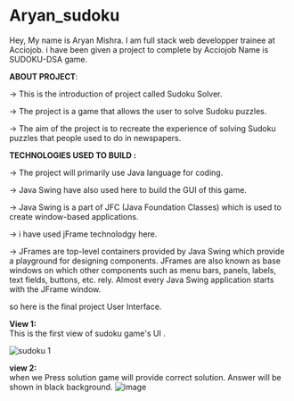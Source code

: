 # Aryan_sudoku

Hey, My name is Aryan Mishra. I am full stack web developper trainee at Acciojob.
i have been given a project to complete by Acciojob Name is SUDOKU-DSA game.

**ABOUT PROJECT**:

-> This is the introduction of project called Sudoku Solver.

-> The project is a game that allows the user to solve Sudoku puzzles.

-> The aim of the project is to recreate the experience of solving Sudoku puzzles that people used to do in newspapers.

**TECHNOLOGIES USED TO BUILD :**

-> The project will primarily use Java language for coding.

-> Java Swing have also used here to build the GUI of this game.

-> Java Swing is a part of JFC (Java Foundation Classes) which is used to create window-based applications.

-> i have used jFrame technolodgy here.

-> JFrames are top-level containers provided by Java Swing which provide a playground for designing components.
   JFrames are also known as base windows on which other components such as menu bars, panels, labels, text fields, buttons, etc. rely.
   Almost every Java Swing application starts with the JFrame window.
   
so here is the final project User Interface.

**View 1:**    
This is the first view of sudoku game's UI .

![sudoku 1](https://github.com/ARYAN-MISHRA1/Aryan_sudoku/assets/137288561/88978236-f177-4a76-a30e-f5ae5f2e0923)


**view 2:**  
when we Press solution game will provide correct solution. Answer will be shown in black background.
![image](https://github.com/ARYAN-MISHRA1/Aryan_sudoku/assets/137288561/1c8a05a1-e3fc-45c3-9bd6-dafd2edd7cf2) 
